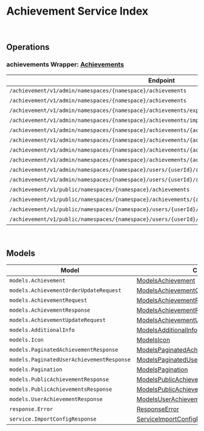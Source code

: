 # Achievement Service Index

&nbsp;  

## Operations

### achievements Wrapper:  [Achievements](../src/main/java/net/accelbyte/sdk/api/achievement/wrappers/Achievements.java)
| Endpoint | Method | ID | Class |
|---|---|---|---|
| `/achievement/v1/admin/namespaces/{namespace}/achievements` | GET | AdminListAchievements | [AdminListAchievements](../src/main/java/net/accelbyte/sdk/api/achievement/operations/achievements/AdminListAchievements.java) |
| `/achievement/v1/admin/namespaces/{namespace}/achievements` | POST | AdminCreateNewAchievement | [AdminCreateNewAchievement](../src/main/java/net/accelbyte/sdk/api/achievement/operations/achievements/AdminCreateNewAchievement.java) |
| `/achievement/v1/admin/namespaces/{namespace}/achievements/export` | GET | ExportAchievements | [ExportAchievements](../src/main/java/net/accelbyte/sdk/api/achievement/operations/achievements/ExportAchievements.java) |
| `/achievement/v1/admin/namespaces/{namespace}/achievements/import` | POST | ImportAchievements | [ImportAchievements](../src/main/java/net/accelbyte/sdk/api/achievement/operations/achievements/ImportAchievements.java) |
| `/achievement/v1/admin/namespaces/{namespace}/achievements/{achievementCode}` | GET | AdminGetAchievement | [AdminGetAchievement](../src/main/java/net/accelbyte/sdk/api/achievement/operations/achievements/AdminGetAchievement.java) |
| `/achievement/v1/admin/namespaces/{namespace}/achievements/{achievementCode}` | PUT | AdminUpdateAchievement | [AdminUpdateAchievement](../src/main/java/net/accelbyte/sdk/api/achievement/operations/achievements/AdminUpdateAchievement.java) |
| `/achievement/v1/admin/namespaces/{namespace}/achievements/{achievementCode}` | DELETE | AdminDeleteAchievement | [AdminDeleteAchievement](../src/main/java/net/accelbyte/sdk/api/achievement/operations/achievements/AdminDeleteAchievement.java) |
| `/achievement/v1/admin/namespaces/{namespace}/achievements/{achievementCode}` | PATCH | AdminUpdateAchievementListOrder | [AdminUpdateAchievementListOrder](../src/main/java/net/accelbyte/sdk/api/achievement/operations/achievements/AdminUpdateAchievementListOrder.java) |
| `/achievement/v1/admin/namespaces/{namespace}/users/{userId}/achievements` | GET | AdminListUserAchievements | [AdminListUserAchievements](../src/main/java/net/accelbyte/sdk/api/achievement/operations/achievements/AdminListUserAchievements.java) |
| `/achievement/v1/admin/namespaces/{namespace}/users/{userId}/achievements/{achievementCode}/unlock` | PUT | AdminUnlockAchievement | [AdminUnlockAchievement](../src/main/java/net/accelbyte/sdk/api/achievement/operations/achievements/AdminUnlockAchievement.java) |
| `/achievement/v1/public/namespaces/{namespace}/achievements` | GET | PublicListAchievements | [PublicListAchievements](../src/main/java/net/accelbyte/sdk/api/achievement/operations/achievements/PublicListAchievements.java) |
| `/achievement/v1/public/namespaces/{namespace}/achievements/{achievementCode}` | GET | PublicGetAchievement | [PublicGetAchievement](../src/main/java/net/accelbyte/sdk/api/achievement/operations/achievements/PublicGetAchievement.java) |
| `/achievement/v1/public/namespaces/{namespace}/users/{userId}/achievements` | GET | PublicListUserAchievements | [PublicListUserAchievements](../src/main/java/net/accelbyte/sdk/api/achievement/operations/achievements/PublicListUserAchievements.java) |
| `/achievement/v1/public/namespaces/{namespace}/users/{userId}/achievements/{achievementCode}/unlock` | PUT | PublicUnlockAchievement | [PublicUnlockAchievement](../src/main/java/net/accelbyte/sdk/api/achievement/operations/achievements/PublicUnlockAchievement.java) |


&nbsp;  

## Models

| Model | Class |
|---|---|
| `models.Achievement` | [ModelsAchievement](../src/main/java/net/accelbyte/sdk/api/achievement/models/ModelsAchievement.java) |
| `models.AchievementOrderUpdateRequest` | [ModelsAchievementOrderUpdateRequest](../src/main/java/net/accelbyte/sdk/api/achievement/models/ModelsAchievementOrderUpdateRequest.java) |
| `models.AchievementRequest` | [ModelsAchievementRequest](../src/main/java/net/accelbyte/sdk/api/achievement/models/ModelsAchievementRequest.java) |
| `models.AchievementResponse` | [ModelsAchievementResponse](../src/main/java/net/accelbyte/sdk/api/achievement/models/ModelsAchievementResponse.java) |
| `models.AchievementUpdateRequest` | [ModelsAchievementUpdateRequest](../src/main/java/net/accelbyte/sdk/api/achievement/models/ModelsAchievementUpdateRequest.java) |
| `models.AdditionalInfo` | [ModelsAdditionalInfo](../src/main/java/net/accelbyte/sdk/api/achievement/models/ModelsAdditionalInfo.java) |
| `models.Icon` | [ModelsIcon](../src/main/java/net/accelbyte/sdk/api/achievement/models/ModelsIcon.java) |
| `models.PaginatedAchievementResponse` | [ModelsPaginatedAchievementResponse](../src/main/java/net/accelbyte/sdk/api/achievement/models/ModelsPaginatedAchievementResponse.java) |
| `models.PaginatedUserAchievementResponse` | [ModelsPaginatedUserAchievementResponse](../src/main/java/net/accelbyte/sdk/api/achievement/models/ModelsPaginatedUserAchievementResponse.java) |
| `models.Pagination` | [ModelsPagination](../src/main/java/net/accelbyte/sdk/api/achievement/models/ModelsPagination.java) |
| `models.PublicAchievementResponse` | [ModelsPublicAchievementResponse](../src/main/java/net/accelbyte/sdk/api/achievement/models/ModelsPublicAchievementResponse.java) |
| `models.PublicAchievementsResponse` | [ModelsPublicAchievementsResponse](../src/main/java/net/accelbyte/sdk/api/achievement/models/ModelsPublicAchievementsResponse.java) |
| `models.UserAchievementResponse` | [ModelsUserAchievementResponse](../src/main/java/net/accelbyte/sdk/api/achievement/models/ModelsUserAchievementResponse.java) |
| `response.Error` | [ResponseError](../src/main/java/net/accelbyte/sdk/api/achievement/models/ResponseError.java) |
| `service.ImportConfigResponse` | [ServiceImportConfigResponse](../src/main/java/net/accelbyte/sdk/api/achievement/models/ServiceImportConfigResponse.java) |
